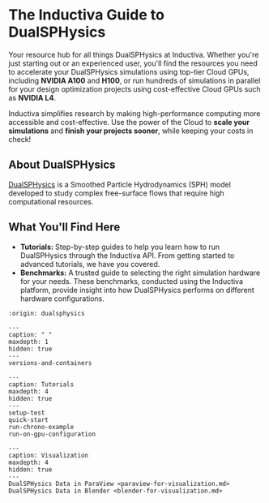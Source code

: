 # The Inductiva Guide to DualSPHysics

Your resource hub for all things DualSPHysics at Inductiva. Whether you're just starting out or an experienced user, you'll find the resources you need to accelerate your DualSPHysics simulations using top-tier Cloud GPUs, including **NVIDIA A100** and **H100**, or run hundreds of simulations in parallel for your design optimization projects using cost-effective Cloud GPUs such as **NVIDIA L4**.

Inductiva simplifies research by making high-performance computing more accessible and cost-effective. Use the power of the Cloud to **scale your simulations** and **finish your projects sooner**, while keeping your costs in check!

## About DualSPHysics
[DualSPHysics](https://pages.nist.gov/DualSPHysics-smv/) is a Smoothed Particle Hydrodynamics (SPH) model developed to study complex free-surface flows that require high computational resources.

## What You'll Find Here
- **Tutorials:** Step-by-step guides to help you learn how to run DualSPHysics through the Inductiva API. From getting started to advanced tutorials, we have you covered.
- **Benchmarks:** A trusted guide to selecting the right simulation hardware for your needs. These benchmarks, conducted using the Inductiva platform, provide insight into how DualSPHysics performs on different hardware configurations.

```{banner}
:origin: dualsphysics
```

```{toctree}
---
caption: " "
maxdepth: 1
hidden: true
---
versions-and-containers
```

```{toctree}
---
caption: Tutorials
maxdepth: 4
hidden: true
---
setup-test
quick-start
run-chrono-example
run-on-gpu-configuration
```

```{toctree}
---
caption: Visualization
maxdepth: 4
hidden: true
---
DualSPHysics Data in ParaView <paraview-for-visualization.md>
DualSPHysics Data in Blender <blender-for-visualization.md>
```
